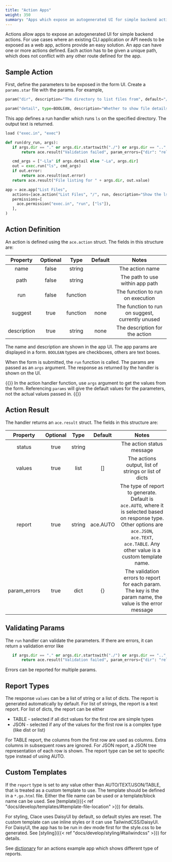 ```yaml
---
title: "Action Apps"
weight: 350
summary: "Apps which expose an autogenerated UI for simple backend actions"
---
```


Actions allow apps to expose an autogenerated UI for simple backend actions. For use cases where an existing CLI application or API needs to be exposed as a web app, actions provide an easy solution. An app can have one or more actions defined. Each action has to be given a unique path, which does not conflict with any other route defined for the app.

## Sample Action

First, define the parameters to be exposed in the form UI. Create a `params.star` file with the params. For example,

```python {filename="params.star"}
param("dir", description="The directory to list files from", default="/tmp")

param("detail", type=BOOLEAN, description="Whether to show file details", default=True)
```

This app defines a run handler which runs `ls` on the specified directory. The output text is returned.

```python {filename="app.star"}
load ("exec.in", "exec")

def run(dry_run, args):
   if args.dir == "." or args.dir.startswith("./") or args.dir == ".." or args.dir.startswith("../"):
       return ace.result("Validation failed", param_errors={"dir": "relative paths not supported"})

   cmd_args = ["-Lla" if args.detail else "-La", args.dir]
   out = exec.run("ls", cmd_args)
   if out.error:
       return ace.result(out.error)
   return ace.result("File listing for " + args.dir, out.value)

app = ace.app("List Files",
   actions=[ace.action("List Files", "/", run, description="Show the ls -a output for specified directory")],
   permissions=[
     ace.permission("exec.in", "run", ["ls"]),
   ],
)
```

## Action Definition

An action is defined using the `ace.action` struct. The fields in this structure are:

|  Property   | Optional |   Type   | Default |                      Notes                       |
| :---------: | :------: | :------: | :-----: | :----------------------------------------------: |
|    name     |  false   |  string  |         |                 The action name                  |
|    path     |  false   |  string  |         |         The path to use within app path          |
|     run     |  false   | function |         |         The function to run on execution         |
|   suggest   |   true   | function |  none   | The function to run on suggest, currently unused |
| description |   true   |  string  |  none   |          The description for the action          |

The name and description are shown in the app UI. The app params are displayed in a form. `BOOLEAN` types are checkboxes, others are text boxes.

When the form is submitted, the `run` function is called. The params are passed as an `args` argument. The response as returned by the handler is shown on the UI.

{{<callout type="warning" >}}
In the action handler function, use `args` argument to get the values from the form. Referencing `params` will give the default values for the parameters, not the actual values passed in.
{{</callout>}}

## Action Result

The handler returns an `ace.result` struct. The fields in this structure are:

|   Property   | Optional |  Type  | Default  |                                                                                                 Notes                                                                                                 |
| :----------: | :------: | :----: | :------: | :---------------------------------------------------------------------------------------------------------------------------------------------------------------------------------------------------: |
|    status    |   true   | string |          |                                                                                       The action status message                                                                                       |
|    values    |   true   |  list  |    []    |                                                                         The actions output, list of strings or list of dicts                                                                          |
|    report    |   true   | string | ace.AUTO | The type of report to generate. Default is `ace.AUTO`, where it is selected based on response type. Other options are `ace.JSON`, `ace.TEXT`, `ace.TABLE`. Any other value is a custom template name. |
| param_errors |   true   |  dict  |    {}    |                                               The validation errors to report for each param. The key is the param name, the value is the error message                                               |

## Validating Params

The `run` handler can validate the parameters. If there are errors, it can return a validation error like

```python {filename="app.star"}
   if args.dir == "." or args.dir.startswith("./") or args.dir == ".." or args.dir.startswith("../"):
       return ace.result("Validation failed", param_errors={"dir": "relative paths not supported"})
```

Errors can be reported for multiple params.

## Report Types

The response `values` can be a list of string or a list of dicts. The report is generated automatically by default. For list of strings, the report is a text report. For list of dicts, the report can be either

- TABLE - selected if all dict values for the first row are simple types
- JSON - selected if any of the values for the first row is a complex type (like dist or list)

For TABLE report, the columns from the first row are used as columns. Extra columns in subsequent rows are ignored. For JSON report, a JSON tree representation of each row is shown. The report type can be set to specific type instead of using AUTO.

## Custom Templates

If the `report` type is set to any value other than AUTO/TEXT/JSON/TABLE, that is treated as a custom template to use. The template should be defined in a `*.go.html` file. Either the file name can be used or a template/block name can be used. See [template]({{< ref "docs/develop/templates/#template-file-location" >}}) for details.

For styling, Clace uses DaisyUI by default, so default styles are reset. The custom template can use inline styles or it can use TailwindCSS/DaisyUI. For DaisyUI, the app has to be run in dev mode first for the style.css to be generated. See [styling]({{< ref "docs/develop/styling/#tailwindcss" >}}) for details.

See [dictionary](https://github.com/claceio/apps/tree/main/misc/dictionary) for an actions example app which shows different type of reports.
